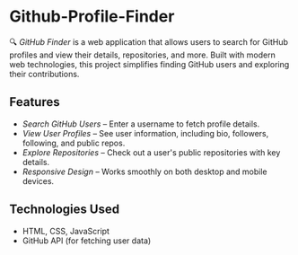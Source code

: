 # Github-Profile-Finder
  
🔍 *GitHub Finder* is a web application that allows users to search for GitHub profiles and view their details, repositories, and more. Built with modern web technologies, this project simplifies finding GitHub users and exploring their contributions.  

## Features  

- *Search GitHub Users* – Enter a username to fetch profile details.  
- *View User Profiles* – See user information, including bio, followers, following, and public repos.  
- *Explore Repositories* – Check out a user's public repositories with key details.  
- *Responsive Design* – Works smoothly on both desktop and mobile devices.  

## Technologies Used  

- HTML, CSS, JavaScript  
- GitHub API (for fetching user data)  
